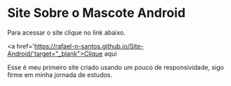# Site Sobre o Mascote Android
Para acessar o site clique no link abaixo.

<a href='https://rafael-n-santos.github.io/Site-Android/'target="_blank">Clique aqui</a>

Esse é meu primeiro site criado usando um pouco de responsividade, sigo firme em minha jornada de estudos.